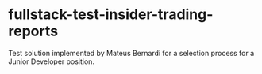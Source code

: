 # fullstack-test-insider-trading-reports
Test solution implemented by Mateus Bernardi for a selection process for a Junior Developer position.
